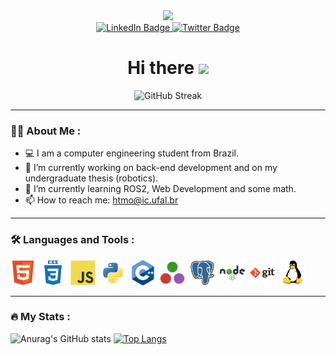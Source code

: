 <div id="header" align="center">
  <img src="https://media4.giphy.com/media/v1.Y2lkPTc5MGI3NjExNWw3d2Z1bmd2azF5eG94amhsN2Vvc2x4MG05N2hwa2NxMWsyOThubSZlcD12MV9pbnRlcm5hbF9naWZfYnlfaWQmY3Q9Zw/1eClcFuZVakZ1Efxc1/giphy.gif" width="200"/>
</div>

<div id="badges" align="center">
  <a href="https://www.linkedin.com/in/hugo-tallys-martins-oliveira-15414b226">
    <img src="https://img.shields.io/badge/LinkedIn-blue?style=for-the-badge&logo=linkedin&logoColor=white" alt="LinkedIn Badge"/>
  </a>
  <a href="https://twitter.com/hgtllys">
    <img src="https://img.shields.io/badge/Twitter-blue?style=for-the-badge&logo=twitter&logoColor=white" alt="Twitter Badge"/>
  </a>
  <h1>
    Hi there
    <img src="https://media.giphy.com/media/hvRJCLFzcasrR4ia7z/giphy.gif" width="30px"/>
  </h1>
</div>

<div align="center">
 <img class="img" src="https://github-readme-streak-stats.herokuapp.com?user=hugotallys&theme=dark&hide_border=true&date_format=j%20M%5B%20Y%5D&mode=daily" alt="GitHub Streak"/>
</div>

---

### :technologist: About Me :
- 💻 I am a computer engineering student from Brazil.
- 🔭 I’m currently working on back-end development and on my undergraduate thesis (robotics).
- 🌱 I’m currently learning ROS2, Web Development and some math.
- 📫 How to reach me: htmo@ic.ufal.br

---

### :hammer_and_wrench: Languages and Tools :

<div>
  <img src="https://github.com/devicons/devicon/blob/master/icons/html5/html5-original.svg" title="HTML5" alt="HTML" width="40" height="40"/>&nbsp;
  <img src="https://github.com/devicons/devicon/blob/master/icons/css3/css3-plain-wordmark.svg" title="CSS3" alt="CSS" width="40" height="40"/>&nbsp;
  <img src="https://github.com/devicons/devicon/blob/master/icons/javascript/javascript-original.svg" title="JavaScript" alt="JavaScript" width="40" height="40"/>&nbsp;
  <img src="https://github.com/devicons/devicon/blob/master/icons/python/python-original.svg" title="Python" **alt="Python" width="40" height="40"/>&nbsp;
  <img src="https://github.com/devicons/devicon/blob/master/icons/cplusplus/cplusplus-original.svg" title="C++" **alt="C++" width="40" height="40"/>&nbsp;
  <img src="https://github.com/devicons/devicon/blob/master/icons/julia/julia-original.svg" title="Julia" **alt="Julia" width="40" height="40"/>&nbsp;
  <img src="https://github.com/devicons/devicon/blob/master/icons/postgresql/postgresql-original.svg" title="PostgreSQL"  alt="PostgreSQL" width="40" height="40"/>&nbsp;
  <img src="https://github.com/devicons/devicon/blob/master/icons/nodejs/nodejs-original-wordmark.svg" title="NodeJS" alt="NodeJS" width="40" height="40"/>&nbsp;
  <img src="https://github.com/devicons/devicon/blob/master/icons/git/git-original-wordmark.svg" title="Git" **alt="Git" width="40" height="40"/>&nbsp;
  <img src="https://github.com/devicons/devicon/blob/master/icons/linux/linux-original.svg" title="Linux" **alt="Linux" width="40" height="40"/>
</div>

---

### :fire: My Stats :
![Anurag's GitHub stats](https://github-readme-stats.vercel.app/api?username=hugotallys&theme=dracula&show_icons=true)
[![Top Langs](https://github-readme-stats.vercel.app/api/top-langs/?username=hugotallys&layout=compact&theme=dracula&hide=html,css,scss,tex&exclude_repo=factoryio-elevator&langs_count=6)](https://github.com/anuraghazra/github-readme-stats)

<!--
**hugotallys/hugotallys** is a ✨ _special_ ✨ repository because its `README.md` (this file) appears on your GitHub profile.

Here are some ideas to get you started:

- 🔭 I’m currently working on ...
- 🌱 I’m currently learning ...
- 👯 I’m looking to collaborate on ...
- 🤔 I’m looking for help with ...
- 💬 Ask me about ...
- 📫 How to reach me: ...
- 😄 Pronouns: ...
- ⚡ Fun fact: ...
-->
